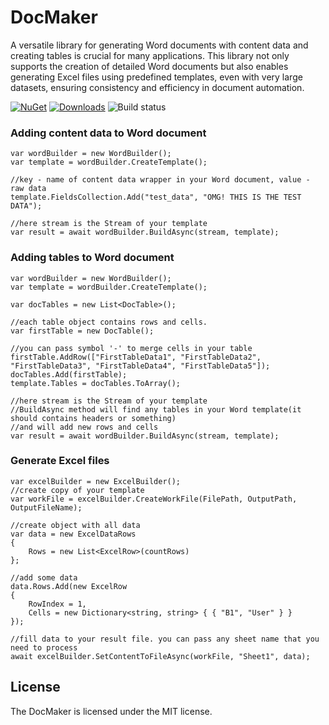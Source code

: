 # DocMaker

A versatile library for generating Word documents with content data and creating tables is crucial for many applications. This library not only supports the creation of detailed Word documents but also enables generating Excel files using predefined templates, even with very large datasets, ensuring consistency and efficiency in document automation.

[![NuGet](https://img.shields.io/nuget/v/DocMaker.svg)](https://www.nuget.org/packages/DocMaker/)
[![Downloads](https://img.shields.io/nuget/dt/DocMaker.svg)](https://www.nuget.org/packages/DocMaker/)
![Build status](https://github.com/kotofsky/DocMaker/actions/workflows/main.yml/badge.svg)


### Adding content data to Word document
```
var wordBuilder = new WordBuilder();
var template = wordBuilder.CreateTemplate();

//key - name of content data wrapper in your Word document, value - raw data
template.FieldsCollection.Add("test_data", "OMG! THIS IS THE TEST DATA");

//here stream is the Stream of your template
var result = await wordBuilder.BuildAsync(stream, template);
```
### Adding tables to Word document
```
var wordBuilder = new WordBuilder();
var template = wordBuilder.CreateTemplate();

var docTables = new List<DocTable>();

//each table object contains rows and cells.
var firstTable = new DocTable();

//you can pass symbol '-' to merge cells in your table
firstTable.AddRow(["FirstTableData1", "FirstTableData2", "FirstTableData3", "FirstTableData4", "FirstTableData5"]);
docTables.Add(firstTable);
template.Tables = docTables.ToArray();

//here stream is the Stream of your template
//BuildAsync method will find any tables in your Word template(it should contains headers or something)
//and will add new rows and cells
var result = await wordBuilder.BuildAsync(stream, template);
```

### Generate Excel files
```
var excelBuilder = new ExcelBuilder();
//create copy of your template
var workFile = excelBuilder.CreateWorkFile(FilePath, OutputPath, OutputFileName);

//create object with all data
var data = new ExcelDataRows
{
    Rows = new List<ExcelRow>(countRows)
};

//add some data
data.Rows.Add(new ExcelRow
{
    RowIndex = 1,
    Cells = new Dictionary<string, string> { { "B1", "User" } }
});

//fill data to your result file. you can pass any sheet name that you need to process
await excelBuilder.SetContentToFileAsync(workFile, "Sheet1", data);
```

## License

The DocMaker is licensed under the MIT license.
